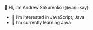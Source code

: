 👋 Hi, I’m Andrew Shkurenko (@vanillkay)
- 👀 I’m interested in JavaScript, Java
- 🌱 I’m currently learning Java

<!---
vanillkay/vanillkay is a ✨ special ✨ repository because its `README.md` (this file) appears on your GitHub profile.
You can click the Preview link to take a look at your changes.
--->
